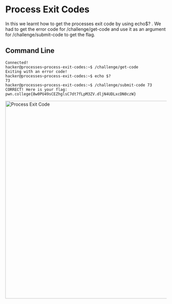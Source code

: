 # Process Exit Codes
In this we learnt how to get the processes exit code by using echo$? . We had to get the error code for /challenge/get-code and use it as an argument for /challenge/submit-code
to get the flag.
## Command Line
```
Connected!
hacker@processes~process-exit-codes:~$ /challenge/get-code
Exiting with an error code!
hacker@processes~process-exit-codes:~$ echo $?
73
hacker@processes~process-exit-codes:~$ /challenge/submit-code 73
CORRECT! Here is your flag:
pwn.college{8w0PU49sCEZhglsC7dt7fLpM3ZV.dljN4UDLxcDN0czW}
```
<img width="616" alt="Process Exit Code" src="https://github.com/user-attachments/assets/05bd5cf7-b48e-40fe-b981-7f2e8fadd9ac">

